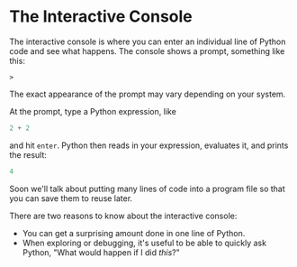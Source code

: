 # The Interactive Console

The interactive console is where you can enter an individual line of Python code and see what happens. The
console shows a prompt, something like this:

```
>
```

The exact appearance of the prompt may vary depending on your system.

At the prompt, type a Python expression, like

```python
2 + 2
```

and hit `enter`. Python then reads in your expression, evaluates it, and prints the result:

```python
4
```

Soon we'll talk about putting many lines of code into a program file so that you can save them to reuse later.

There are two reasons to know about the interactive console:

* You can get a surprising amount done in one line of Python.
* When exploring or debugging, it's useful to be able to quickly ask Python, "What would happen if I did *this*?"
